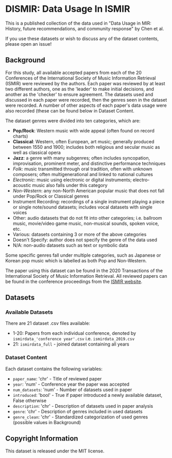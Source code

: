 # DISMIR: Data Usage In ISMIR
This is a published collection of the data used in "Data Usage in MIR: History, future recommendations, and community response" by Chen et al.

If you use these datasets or wish to discuss any of the dataset contents, please open an issue!

## Background
For this study, all available accepted papers from each of the 20 Conferences of the International Society of Music Information Retrieval (ISMIR) were reviewed by the authors. Each paper was reviewed by at least two different authors, one as the 'leader' to make initial decisions, and another as the 'checker' to ensure agreement. The datasets used and discussed in each paper were recorded, then the genres seen in the dataset were recorded. A number of other aspects of each paper's data usage were also recorded (these can be found below in Dataset Content.

The dataset genres were divided into ten categories, which are:
- __Pop/Rock__: Western music with wide appeal (often found on record charts)
- __Classical__: Western, often European, art music; generally produced between 1550 and 1900; includes both religious and secular music as well as classical opera
- __Jazz__: a genre with many subgenres; often includes syncopation, improvisation, prominent meter, and distinctive performance techniques
- _Folk_: music transmitted through oral tradition, often with unknown composers; often multigenerational and linked to national cultures
- _Electronic_: music using electronic or digital instruments; electro-acoustic music also falls under this category
- _Non-Western_: any non-North American popular music that does not fall under Pop/Rock or Classical genres
- Instrument Recording: recordings of a single instrument playing a piece or single note/sound datasets; includes vocal datasets with single voices
- Other: audio datasets that do not fit into other categories; i.e. ballroom music, movie/video game music, non-musical sounds, spoken voice, etc.
- Various: datasets containing 3 or more of the above categories
- Doesn't Specify: author does not specify the genre of the data used
- N/A: non-audio datasets such as text or symbolic data

Some specific genres fall under multiple categories, such as Japanese or Korean pop music which is labelled as both Pop and Non-Western.

The paper using this dataset can be found in the 2020 Transactions of the International Society of Music Information Retrieval.
All reviewed papers can be found in the conference proceedings from the [ISMIR website](http://ismir.net/conferences/).

## Datasets
### Available Datasets
There are 21 dataset .csv files available:
- 1-20: Papers from each individual conference, denoted by `ismirdata_'conference year'.csv` i.e. `ismirdata_2019.csv`
- 21: `ismirdata_full` - joined dataset containing all years

### Dataset Content
Each dataset contains the following variables:
- `paper_name`: 'chr' - Title of reviewed paper
- `year`: 'num' - Conference year the paper was accepted
- `num_datasets`: 'num' - Number of datasets used in paper
- `introduced`: 'bool' - True if paper introduced a newly available dataset, False otherwise
- `description`: 'chr' - Description of datasets used in paper analysis
- `genre`: 'chr' - Description of genres included in used datasets
- `genre_clean`: 'chr' - Standardized categorization of used genres (possible values in Background)

## Copyright Information
This dataset is released under the MIT license.
